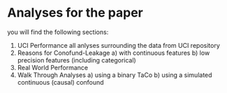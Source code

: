 # Analyses for the paper 
you will find the following sections:  

1. UCI Performance 
    all anlyses surrounding the data from UCI repository 
2. Reasons for Conofund-Leakage 
    a) with continuous features 
    b) low precision features (including categorical)
3. Real World Performance
4. Walk Through Analyses
    a) using a binary TaCo 
    b) using a simulated continuous (causal) confound 

